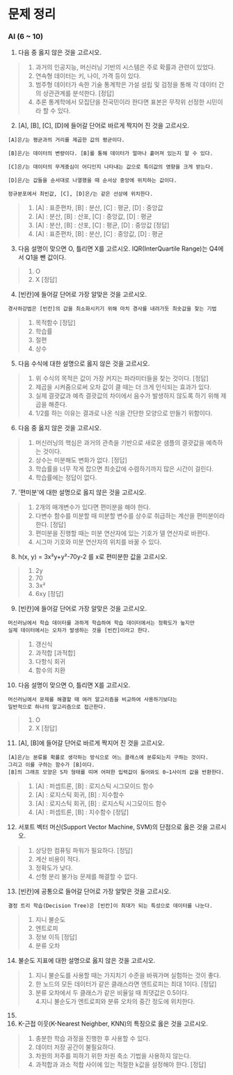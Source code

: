 # 문제 정리
### AI (6 ~ 10)
1. 다음 중 옳지 않은 것을 고르시오.
> 1. 과거의 인공지능, 머신러닝 기반의 시스템은 주로 확률과 관련이 있었다.   
> 2. 연속형 데이터는 키, 나이, 가격 등이 있다.   
> 3. 범주형 데이터가 속한 기술 통계학은 가설 설립 및 검정을 통해 각 데이터 간의 상관관계를 분석한다. [정답]   
> 4. 추론 통계학에서 모집단을 전국민이라 한다면 표본은 무작위 선정한 시민이라 할 수 있다.
2. [A], [B], [C], [D]에 들어갈 단어로 바르게 짝지어 진 것을 고르시오.
```
[A]은/는 평균과의 거리를 제곱한 값의 평균이다.

[B]은/는 데이터의 변량이다. [B]를 통해 데이터가 얼마나 흩어져 있는지 알 수 있다.

[C]은/는 데이터의 무게중심이 어디인지 나타내는 값으로 특이값의 영향을 크게 받는다.

[D]은/는 값들을 순서대로 나열했을 때 순서상 중앙에 위치하는 값이다.

정규분포에서 최빈값, [C], [D]은/는 같은 선상에 위치한다.
```
> 1. [A] : 표준편차, [B] : 분산, [C] : 평균, [D] : 중앙값   
> 2. [A] : 분산, [B] : 산포, [C] : 중앙값, [D] : 평균   
> 3. [A] : 분산, [B] : 산포, [C] : 평균, [D] : 중앙값 [정답]   
> 4. [A] : 표준편차, [B] : 분산, [C] : 중앙값, [D] : 평균
3. 다음 설명이 맞으면 O, 틀리면 X를 고르시오.
IQR(InterQuartile Range)는 Q4에서 Q1을 뺀 값이다.
> 1. O   
> 2. X [정답]
4. [빈칸]에 들어갈 단어로 가장 알맞은 것을 고르시오. 
```
경사하강법은 [빈칸]의 값을 최소화시키기 위해 마치 경사를 내려가듯 최솟값을 찾는 기법
```
> 1. 목적함수 [정답]   
> 2. 학습률   
> 3. 절편   
> 4. 상수
5. 다음 수식에 대한 설명으로 옳지 않은 것을 고르시오.
> 1. 위 수식의 목적은 값이 가장 커지는 파라미터들을 찾는 것이다. [정답]   
> 2. 제곱을 시켜줌으로써 오차 값이 클 때는 더 크게 인식되는 효과가 있다.   
> 3. 실제 결괏값과 예측 결괏값의 차이에서 음수가 발생하지 않도록 하기 위해 제곱을 해준다.   
> 4. 1/2를 하는 이유는 결과로 나온 식을 간단한 모양으로 만들기 위함이다.
6. 다음 중 옳지 않은 것을 고르시오.
> 1. 머신러닝의 핵심은 과거의 관측을 기반으로 새로운 샘플의 결괏값을 예측하는 것이다.
> 2. 상수는 미분해도 변화가 없다. [정답]   
> 3. 학습률을 너무 작게 잡으면 최솟값에 수렴하기까지 많은 시간이 걸린다.   
> 4. 학습률에는 정답이 없다.
7. '편미분'에 대한 설명으로 옳지 않은 것을 고르시오. 
> 1. 2개의 매개변수가 있다면 편미분을 해야 한다.   
> 2. 다변수 함수를 미분할 때 미분할 변수를 상수로 취급하는 계산을 편미분이라 한다. [정답]   
> 3. 편미분을 진행할 때는 미분 연산자에 있는 기호가 델 연산자로 바뀐다.   
> 4. 시그마 기호와 미분 연산자의 위치를 바꿀 수 있다.
8. h(x, y) = 3x²y+y²-70y-2 를 x로 편미분한 값을 고르시오.
> 1. 2y   
> 2. 70   
> 3. 3x²   
> 4. 6xy [정답]
9.  [빈칸]에 들어갈 단어로 가장 알맞은 것을 고르시오.
```
머신러닝에서 학습 데이터를 과하게 학습하여 학습 데이터에서는 정확도가 높지만
실제 데이터에서는 오차가 발생하는 것을 [빈칸]이라고 한다.
```
> 1. 갱신식   
> 2. 과적합 [과적합]   
> 3. 다항식 회귀   
> 4. 함수의 치환
10. 다음 설명이 맞으면 O, 틀리면 X를 고르시오.
```
머신러닝에서 문제를 해결할 때 여러 알고리즘을 비교하여 사용하기보다는
일반적으로 하나의 알고리즘으로 접근한다.
```
> 1. O   
> 2. X [정답]
11.  [A], [B]에 들어갈 단어로 바르게 짝지어 진 것을 고르시오.
```
[A]은/는 분류를 확률로 생각하는 방식으로 어느 클래스에 분류되는지 구하는 것이다.
그리고 이를 구하는 함수가 [B]이다.
[B]의 그래프 모양은 S자 형태를 띠며 어떠한 입력값이 들어와도 0~1사이의 값을 반환한다.
```
> 1. [A] : 퍼셉트론, [B] : 로지스틱 시그모이드 함수   
> 2. [A] : 로지스틱 회귀, [B] : 지수함수   
> 3. [A] : 로지스틱 회귀, [B] : 로지스틱 시그모이드 함수   
> 4. [A] : 퍼셉트론, [B] : 지수함수 [정답]
12. 서포트 벡터 머신(Support Vector Machine, SVM)의 단점으로 옳은 것을 고르시오.
> 1. 상당한 컴퓨팅 파워가 필요하다. [정답]   
> 2. 계산 비용이 적다.   
> 3. 정확도가 낮다.   
> 4. 선형 분리 불가능 문제를 해결할 수 없다.
13. [빈칸]에 공통으로 들어갈 단어로 가장 알맞은 것을 고르시오. 
```
결정 트리 학습(Decision Tree)은 [빈칸]이 최대가 되는 특성으로 데이터를 나눈다.
```
> 1. 지니 불순도   
> 2. 엔트로피   
> 3. 정보 이득 [정답]   
> 4. 분류 오차
14. 불순도 지표에 대한 설명으로 옳지 않은 것을 고르시오.
> 1. 지니 불순도를 사용할 때는 가지치기 수준을 바꿔가며 실험하는 것이 좋다.   
> 2. 한 노드의 모든 데이터가 같은 클래스라면 엔트로피는 최대 1이다. [정답]   
> 3. 분류 오차에서 두 클래스가 같은 비율일 때 최댓값은 0.5이다.   
> 4.지니 불순도가 엔트로피와 분류 오차의 중간 정도에 위치한다.
15. 
3. K-근접 이웃(K-Nearest Neighber, KNN)의 특징으로 옳은 것을 고르시오.
> 1. 충분한 학습 과정을 진행한 후 사용할 수 있다.   
> 2. 데이터 저장 공간이 불필요하다.   
> 3. 차원의 저주를 피하기 위한 차원 축소 기법을 사용하지 않는다.   
> 4. 과적합과 과소 적합 사이에 있는 적절한 k값을 설정해야 한다. [정답]